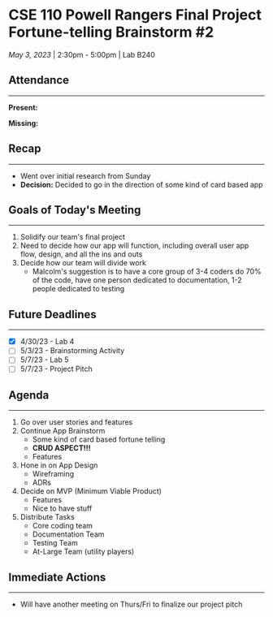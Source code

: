 # CSE 110 Powell Rangers Final Project Fortune-telling Brainstorm #2
*May 3, 2023* | 2:30pm - 5:00pm  | Lab B240

## Attendance
___
**Present:**

**Missing:**

## Recap
___
- Went over initial research from Sunday
- **Decision:** Decided to go in the direction of some kind of card based app

## Goals of Today's Meeting
___
1. Solidify our team's final project
2. Need to decide how our app will function, including overall user app flow, design, and all the ins and outs
3. Decide how our team will divide work
    - Malcolm's suggestion is to have a core group of 3-4 coders do 70% of the code, have one person dedicated to documentation, 1-2 people dedicated to testing

## Future Deadlines
____
- [X] 4/30/23 - Lab 4
- [ ] 5/3/23 - Brainstorming Activity
- [ ] 5/7/23 - Lab 5
- [ ] 5/7/23 - Project Pitch

## Agenda
___
1. Go over user stories and features
2. Continue App Brainstorm
   - Some kind of card based fortune telling
   - **CRUD ASPECT!!!**
   - Features
3. Hone in on App Design
   - Wireframing
   - ADRs
4. Decide on MVP (Minimum Viable Product)
   - Features
   - Nice to have stuff
5. Distribute Tasks
   - Core coding team
   - Documentation Team
   - Testing Team
   - At-Large Team (utility players)

## Immediate Actions
___
- Will have another meeting on Thurs/Fri to finalize our project pitch





